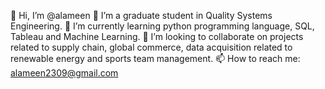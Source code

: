 👋 Hi, I’m @alameen
👀 I’m a graduate student in Quality Systems Engineering.
🌱 I’m currently learning python programming language, SQL, Tableau and Machine Learning.
💞️ I’m looking to collaborate on projects related to supply chain, global commerce, data acquisition related to renewable energy and sports team management.
📫 How to reach me: alameen2309@gmail.com
<!---
myselfalameen/myselfalameen is a ✨ special ✨ repository because its `README.md` (this file) appears on your GitHub profile.
You can click the Preview link to take a look at your changes.
--->
